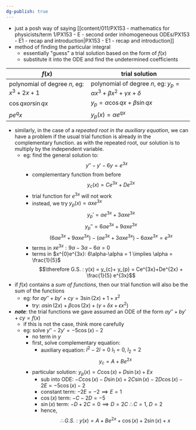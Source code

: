 ```yaml
---
dg-publish: true
---
```


- just a posh way of saying [[content/011/PX153 - mathematics for physicists/term 1/PX153 - E - second order inhomogeneous ODEs/PX153 - E1 - recap and introduction\|PX153 - E1 - recap and introduction]]
- method of finding the particular integral
	- essentially "guess" a trial solution based on the form of $f(x)$
	- substitute it into the ODE and find the undetermined coefficients

| $f(x)$                                     | trial solution                                                                    |
| ---------------------------------------- | --------------------------------------------------------------------------------- |
| polynomial of degree $n$, eg: $x^3+2x+1$ | polynomial of degree $n$, eg: $y_{p}= \alpha x^{3}+\beta x^{2}+\gamma x + \delta$ |
| $\cos qx or \sin qx$                     | $y_{p}=\alpha \cos qx + \beta \sin qx$                                            |
| $pe^qx$                                  | $y_{p}(x)=\alpha e^{qx}$                                                          |

- similarly, in the case of a *repeated root in the auxiliary equation*, we can have a problem if the usual trial function is already in the complementary function. as with the repeated root, our solution is to multiply by the independent variable.
	- eg: find the general solution to: 
	$$y''-y'-6y = e^{3x}$$
		- complementary function from before
		$$y_{c}(x) = Ce^{3x}+De^{2x}$$
		- trial function for $e^{3x}$ will not work
		- instead, we try $y_{p}(x) = \alpha x e^{3x}$
		$$y_{p}' = \alpha e^{3x}+3\alpha xe^{3x}$$
		$$y_{p}'' = 6 \alpha e^{3x}+ 9\alpha xe^{3x}$$
		$$(6 \alpha e^{3x}+ 9\alpha xe^{3x})-(\alpha e^{3x}+ 3\alpha xe^{3x})-6\alpha x e^{3x}=e^{3x}$$
		- terms in $xe^{3x}: 9\alpha-3\alpha-6\alpha = 0$
		- terms in $x^{0}e^{3x}: 6\alpha-\alpha = 1 \implies \alpha = \frac{1}{5}$
		$$\therefore G.S. : y(x) = y_{c}+ y_{p} = Ce^{3x}+De^{2x} + \frac{1}{5} e^{3x}$$
- if $f(x)$ contains a *sum of functions*, then our trial function will also be the sum of the functions
	- eg: for $ay''+by'+cy = 3\sin(2x) +1+x^{2}$
		- try: $\alpha \sin(2x) +\beta\cos(2x)+(\gamma+\delta x + \epsilon x^{2})$
- ***note***: the trial functions we gave assumed an ODE of the form $ay''+by'+cy = f(x)$
	- if this is not the case, think more carefully
	- eg: solve $y'' - 2y' = -5\cos(x)-2$
		- no term in $y$
		- first, solve complementary equation:
			- auxiliary equation: $l^{2}-2l = 0$
				$l_{1}=0, \; l_{2}=2$
			$$y_{c}= A+Be^{2x}$$
		- particular solution: $y_{p}(x) = C \cos(x)+D\sin(x)+Ex$
			- sub into ODE: $-C\cos(x)-D\sin(x)+2C\sin(x)-2D\cos(x)-2E = -5\cos(x)-2$
			- constant term: $-2E = -2 \implies E=1$
			- $\cos(x)$ term: $-C-2D = -5$
			- $\sin(x)$ term: $-D+2C=0 \implies D=2C$ 
				$\therefore C=1, \; D=2$
			- hence, 
			$$\therefore G.S.: y(x) = A + Be^{2x} + \cos(x) + 2\sin(x) + x$$
